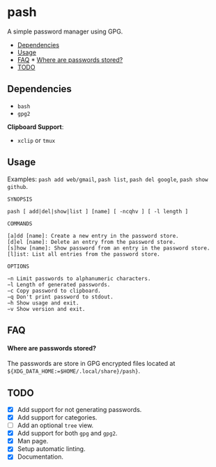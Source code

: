 # pash

A simple password manager using GPG.

<!-- vim-markdown-toc GFM -->

* [Dependencies](#dependencies)
* [Usage](#usage)
* [FAQ](#faq)
        * [Where are passwords stored?](#where-are-passwords-stored)
* [TODO](#todo)

<!-- vim-markdown-toc -->

## Dependencies

- `bash`
- `gpg2`

**Clipboard Support**:

- `xclip` or `tmux`


## Usage

Examples: `pash add web/gmail`, `pash list`, `pash del google`, `pash show github`.

```
SYNOPSIS

pash [ add|del|show|list ] [name] [ -ncqhv ] [ -l length ]

COMMANDS

[a]dd [name]: Create a new entry in the password store.
[d]el [name]: Delete an entry from the password store.
[s]how [name]: Show password from an entry in the password store.
[l]ist: List all entries from the password store.

OPTIONS

−n Limit passwords to alphanumeric characters.
−l Length of generated passwords.
−c Copy password to clipboard.
−q Don't print password to stdout.
−h Show usage and exit.
−v Show version and exit.
```

## FAQ

#### Where are passwords stored?

The passwords are store in GPG encrypted files located at `${XDG_DATA_HOME:=$HOME/.local/share}/pash}`.


## TODO

- [x] Add support for not generating passwords.
- [x] Add support for categories.
- [ ] Add an optional `tree` view.
- [x] Add support for both `gpg` and `gpg2`.
- [x] Man page.
- [x] Setup automatic linting.
- [x] Documentation.
